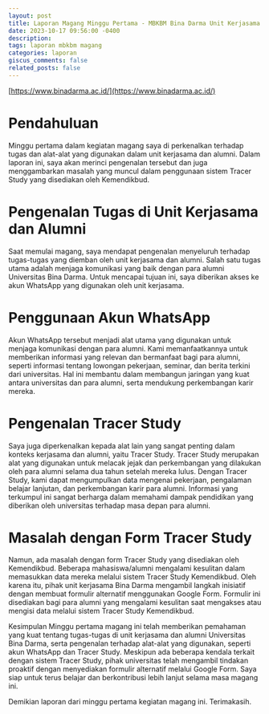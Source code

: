 ```yaml
---
layout: post
title: Laporan Magang Minggu Pertama - MBKBM Bina Darma Unit Kerjasama dan Alumni
date: 2023-10-17 09:56:00 -0400
description: 
tags: laporan mbkbm magang
categories: laporan
giscus_comments: false
related_posts: false
---
```

[https://www.binadarma.ac.id/](https://www.binadarma.ac.id/)
# Pendahuluan
Minggu pertama dalam kegiatan magang saya di perkenalkan terhadap tugas dan alat-alat yang digunakan dalam unit kerjasama dan alumni. Dalam laporan ini, saya akan merinci pengenalan tersebut dan juga menggambarkan masalah yang muncul dalam penggunaan sistem Tracer Study yang disediakan oleh Kemendikbud.

# Pengenalan Tugas di Unit Kerjasama dan Alumni
Saat memulai magang, saya mendapat pengenalan menyeluruh terhadap tugas-tugas yang diemban oleh unit kerjasama dan alumni. Salah satu tugas utama adalah menjaga komunikasi yang baik dengan para alumni Universitas Bina Darma. Untuk mencapai tujuan ini, saya diberikan akses ke akun WhatsApp yang digunakan oleh unit kerjasama.

# Penggunaan Akun WhatsApp
Akun WhatsApp tersebut menjadi alat utama yang digunakan untuk menjaga komunikasi dengan para alumni. Kami memanfaatkannya untuk memberikan informasi yang relevan dan bermanfaat bagi para alumni, seperti informasi tentang lowongan pekerjaan, seminar, dan berita terkini dari universitas. Hal ini membantu dalam membangun jaringan yang kuat antara universitas dan para alumni, serta mendukung perkembangan karir mereka.

# Pengenalan Tracer Study
Saya juga diperkenalkan kepada alat lain yang sangat penting dalam konteks kerjasama dan alumni, yaitu Tracer Study. Tracer Study merupakan alat yang digunakan untuk melacak jejak dan perkembangan yang dilakukan oleh para alumni selama dua tahun setelah mereka lulus. Dengan Tracer Study, kami dapat mengumpulkan data mengenai pekerjaan, pengalaman belajar lanjutan, dan perkembangan karir para alumni. Informasi yang terkumpul ini sangat berharga dalam memahami dampak pendidikan yang diberikan oleh universitas terhadap masa depan para alumni.

# Masalah dengan Form Tracer Study
Namun, ada masalah dengan form Tracer Study yang disediakan oleh Kemendikbud. Beberapa mahasiswa/alumni mengalami kesulitan dalam memasukkan data mereka melalui sistem Tracer Study Kemendikbud. Oleh karena itu, pihak unit kerjasama Bina Darma mengambil langkah inisiatif dengan membuat formulir alternatif menggunakan Google Form. Formulir ini disediakan bagi para alumni yang mengalami kesulitan saat mengakses atau mengisi data melalui sistem Tracer Study Kemendikbud.

Kesimpulan
Minggu pertama magang ini telah memberikan pemahaman yang kuat tentang tugas-tugas di unit kerjasama dan alumni Universitas Bina Darma, serta pengenalan terhadap alat-alat yang digunakan, seperti akun WhatsApp dan Tracer Study. Meskipun ada beberapa kendala terkait dengan sistem Tracer Study, pihak universitas telah mengambil tindakan proaktif dengan menyediakan formulir alternatif melalui Google Form. Saya siap untuk terus belajar dan berkontribusi lebih lanjut selama masa magang ini.

Demikian laporan dari minggu pertama kegiatan magang ini. Terimakasih.
